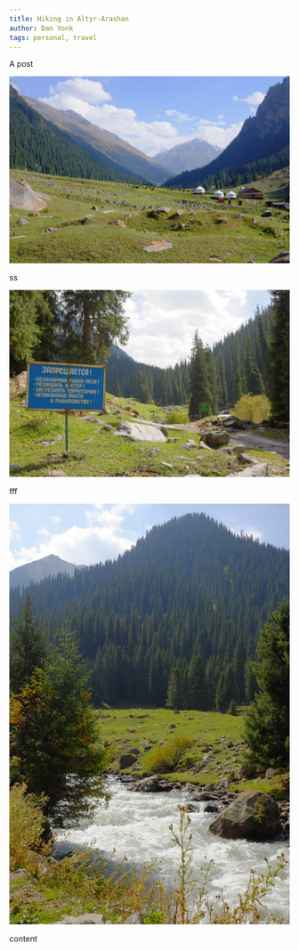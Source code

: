 ```yaml
---
title: Hiking in Altyr-Arashan 
author: Dan Vonk
tags: personal, travel
---
```


A post

![The Tien-Shan mountains](/images/DSCF8049.JPG "tien shan")

ss

![The river down from Kel-Suu](/images/DSCF8008.JPG "fording required")

fff

![Kel-Suu](/images/DSCF7992.JPG "Kel-Suu")

content

